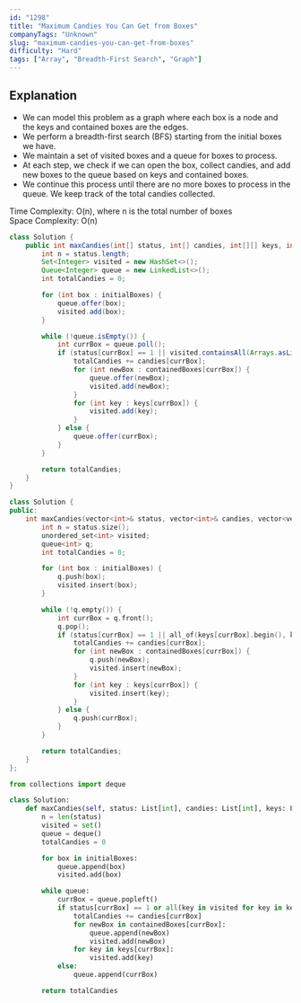 ```yaml
---
id: "1298"
title: "Maximum Candies You Can Get from Boxes"
companyTags: "Unknown"
slug: "maximum-candies-you-can-get-from-boxes"
difficulty: "Hard"
tags: ["Array", "Breadth-First Search", "Graph"]
---
```


## Explanation
- We can model this problem as a graph where each box is a node and the keys and contained boxes are the edges.
- We perform a breadth-first search (BFS) starting from the initial boxes we have.
- We maintain a set of visited boxes and a queue for boxes to process.
- At each step, we check if we can open the box, collect candies, and add new boxes to the queue based on keys and contained boxes.
- We continue this process until there are no more boxes to process in the queue. We keep track of the total candies collected.

Time Complexity: O(n), where n is the total number of boxes  
Space Complexity: O(n)
```java
class Solution {
    public int maxCandies(int[] status, int[] candies, int[][] keys, int[][] containedBoxes, int[] initialBoxes) {
        int n = status.length;
        Set<Integer> visited = new HashSet<>();
        Queue<Integer> queue = new LinkedList<>();
        int totalCandies = 0;

        for (int box : initialBoxes) {
            queue.offer(box);
            visited.add(box);
        }

        while (!queue.isEmpty()) {
            int currBox = queue.poll();
            if (status[currBox] == 1 || visited.containsAll(Arrays.asList(keys[currBox]))) {
                totalCandies += candies[currBox];
                for (int newBox : containedBoxes[currBox]) {
                    queue.offer(newBox);
                    visited.add(newBox);
                }
                for (int key : keys[currBox]) {
                    visited.add(key);
                }
            } else {
                queue.offer(currBox);
            }
        }

        return totalCandies;
    }
}
```

```cpp
class Solution {
public:
    int maxCandies(vector<int>& status, vector<int>& candies, vector<vector<int>>& keys, vector<vector<int>>& containedBoxes, vector<int>& initialBoxes) {
        int n = status.size();
        unordered_set<int> visited;
        queue<int> q;
        int totalCandies = 0;

        for (int box : initialBoxes) {
            q.push(box);
            visited.insert(box);
        }

        while (!q.empty()) {
            int currBox = q.front();
            q.pop();
            if (status[currBox] == 1 || all_of(keys[currBox].begin(), keys[currBox].end(), [&](int key){ return visited.count(key); })) {
                totalCandies += candies[currBox];
                for (int newBox : containedBoxes[currBox]) {
                    q.push(newBox);
                    visited.insert(newBox);
                }
                for (int key : keys[currBox]) {
                    visited.insert(key);
                }
            } else {
                q.push(currBox);
            }
        }

        return totalCandies;
    }
};
```

```python
from collections import deque

class Solution:
    def maxCandies(self, status: List[int], candies: List[int], keys: List[List[int]], containedBoxes: List[List[int]], initialBoxes: List[int]) -> int:
        n = len(status)
        visited = set()
        queue = deque()
        totalCandies = 0

        for box in initialBoxes:
            queue.append(box)
            visited.add(box)

        while queue:
            currBox = queue.popleft()
            if status[currBox] == 1 or all(key in visited for key in keys[currBox]):
                totalCandies += candies[currBox]
                for newBox in containedBoxes[currBox]:
                    queue.append(newBox)
                    visited.add(newBox)
                for key in keys[currBox]:
                    visited.add(key)
            else:
                queue.append(currBox)

        return totalCandies
```